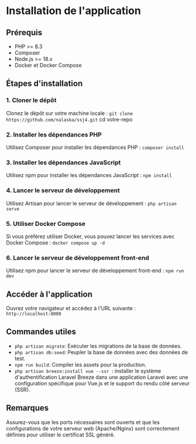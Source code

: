 # Installation de l'application

## Prérequis

- PHP >= 8.3
- Composer
- Node.js >= 18.x
- Docker et Docker Compose

## Étapes d'installation

### 1. Cloner le dépôt

Clonez le dépôt sur votre machine locale :
`git clone https://github.com/nalaska/ssj4.git`
cd votre-repo


### 2. Installer les dépendances PHP

Utilisez Composer pour installer les dépendances PHP :
`composer install`


### 3. Installer les dépendances JavaScript

Utilisez npm pour installer les dépendances JavaScript :
`npm install`



### 4. Lancer le serveur de développement

Utilisez Artisan pour lancer le serveur de développement :
`php artisan serve`


### 5. Utiliser Docker Compose

Si vous préférez utiliser Docker, vous pouvez lancer les services avec Docker Compose :
`docker compose up -d`


### 6. Lancer le serveur de développement front-end

Utilisez npm pour lancer le serveur de développement front-end :
`npm run dev`


## Accéder à l'application

Ouvrez votre navigateur et accédez à l'URL suivante :
`http://localhost:8000`


## Commandes utiles

- `php artisan migrate`: Exécuter les migrations de la base de données.
- `php artisan db:seed`: Peupler la base de données avec des données de test.
- `npm run build`: Compiler les assets pour la production.
- `php artisan breeze:install vue --ssr `: installer le système d'authentification Laravel Breeze dans une application Laravel avec une configuration spécifique pour Vue.js et le support du rendu côté serveur (SSR).

## Remarques

Assurez-vous que les ports nécessaires sont ouverts et que les configurations de votre serveur web (Apache/Nginx) sont correctement définies pour utiliser le certificat SSL généré.
